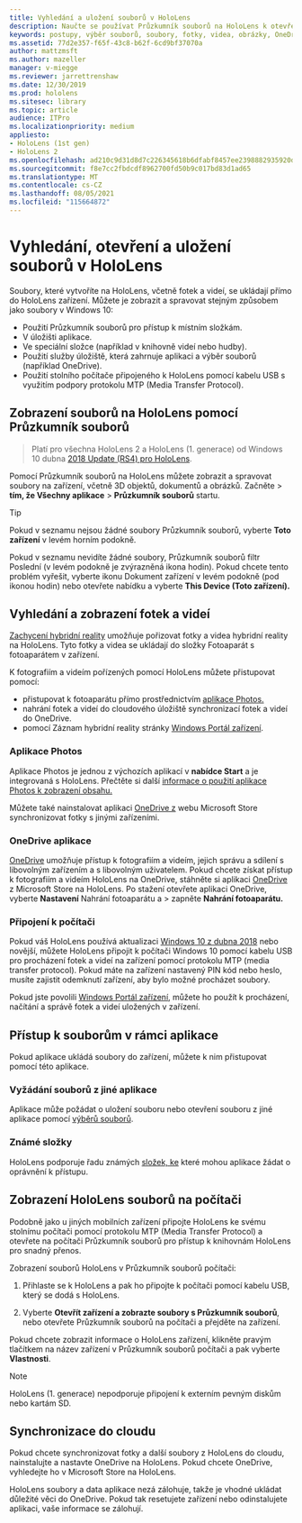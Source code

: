 ```yaml
---
title: Vyhledání a uložení souborů v HoloLens
description: Naučte se používat Průzkumník souborů na HoloLens k otevření, zobrazení a správě souborů na zařízení s hybridní realitou.
keywords: postupy, výběr souborů, soubory, fotky, videa, obrázky, OneDrive, úložiště, Průzkumník souborů, hololens
ms.assetid: 77d2e357-f65f-43c8-b62f-6cd9bf37070a
author: mattzmsft
ms.author: mazeller
manager: v-miegge
ms.reviewer: jarrettrenshaw
ms.date: 12/30/2019
ms.prod: hololens
ms.sitesec: library
ms.topic: article
audience: ITPro
ms.localizationpriority: medium
appliesto:
- HoloLens (1st gen)
- HoloLens 2
ms.openlocfilehash: ad210c9d31d8d7c226345618b6dfabf8457ee2398882935920d7b3217259a644
ms.sourcegitcommit: f8e7cc2fbdcdf8962700fd50b9c017bd83d1ad65
ms.translationtype: MT
ms.contentlocale: cs-CZ
ms.lasthandoff: 08/05/2021
ms.locfileid: "115664872"
---
```

# <a name="find-open-and-save-files-on-hololens"></a>Vyhledání, otevření a uložení souborů v HoloLens

Soubory, které vytvoříte na HoloLens, včetně fotek a videí, se ukládají přímo do HoloLens zařízení. Můžete je zobrazit a spravovat stejným způsobem jako soubory v Windows 10:

- Použití Průzkumník souborů pro přístup k místním složkám.
- V úložišti aplikace.
- Ve speciální složce (například v knihovně videí nebo hudby).
- Použití služby úložiště, která zahrnuje aplikaci a výběr souborů (například OneDrive).
- Použití stolního počítače připojeného k HoloLens pomocí kabelu USB s využitím podpory protokolu MTP (Media Transfer Protocol).

## <a name="view-files-on-hololens-using-file-explorer"></a>Zobrazení souborů na HoloLens pomocí Průzkumník souborů

> Platí pro všechna HoloLens 2 a HoloLens (1. generace) od Windows 10 dubna [2018 Update (RS4) pro HoloLens](/windows/mixed-reality/release-notes-april-2018).

Pomocí Průzkumník souborů na HoloLens můžete zobrazit a spravovat soubory na zařízení, včetně 3D objektů, dokumentů a obrázků. Začněte    >  **tím, že Všechny aplikace**   >  **Průzkumník souborů** startu.

> [!TIP]
> Pokud v seznamu nejsou žádné soubory Průzkumník souborů, vyberte **Toto zařízení** v levém horním podokně.

Pokud v seznamu nevidíte žádné soubory, Průzkumník souborů filtr Poslední (v levém podokně je zvýrazněná ikona hodin). Pokud chcete tento  problém vyřešit, vyberte ikonu Dokument zařízení v levém podokně (pod ikonou hodin) nebo otevřete nabídku a vyberte **This Device (Toto zařízení).**

## <a name="find-and-view-your-photos-and-videos"></a>Vyhledání a zobrazení fotek a videí

[Zachycení hybridní reality](holographic-photos-and-videos.md) umožňuje pořizovat fotky a videa hybridní reality na HoloLens.  Tyto fotky a videa se ukládají do složky Fotoaparát s fotoaparátem v zařízení.

K fotografiím a videím pořízených pomocí HoloLens můžete přistupovat pomocí:

- přistupovat k fotoaparátu přímo prostřednictvím [aplikace Photos.](holographic-photos-and-videos.md)
- nahrání fotek a videí do cloudového úložiště synchronizací fotek a videí do OneDrive.
- pomocí Záznam hybridní reality stránky [Windows Portál zařízení](/windows/mixed-reality/using-the-windows-device-portal#mixed-reality-capture).

### <a name="photos-app"></a>Aplikace Photos

Aplikace Photos je jednou z výchozích aplikací v **nabídce Start** a je integrovaná s HoloLens. Přečtěte si další [informace o použití aplikace Photos k zobrazení obsahu.](holographic-photos-and-videos.md)

Můžete také nainstalovat aplikaci [OneDrive z](https://www.microsoft.com/p/onedrive/9wzdncrfj1p3) webu Microsoft Store synchronizovat fotky s jinými zařízeními.

### <a name="onedrive-app"></a>OneDrive aplikace

[OneDrive](https://onedrive.live.com/) umožňuje přístup k fotografiím a videím, jejich správu a sdílení s libovolným zařízením a s libovolným uživatelem. Pokud chcete získat přístup k fotografiím a videím HoloLens na OneDrive, stáhněte si aplikaci [OneDrive](https://www.microsoft.com/p/onedrive/9wzdncrfj1p3) z Microsoft Store na HoloLens. Po stažení otevřete aplikaci OneDrive, vyberte **Nastavení** Nahrání fotoaparátu a  >  zapněte **Nahrání fotoaparátu.**

### <a name="connect-to-a-pc"></a>Připojení k počítači

Pokud váš HoloLens používá aktualizaci [Windows 10 z dubna 2018](/windows/mixed-reality/release-notes-april-2018) nebo novější, můžete HoloLens připojit k počítači Windows 10 pomocí kabelu USB pro procházení fotek a videí na zařízení pomocí protokolu MTP (media transfer protocol). Pokud máte na zařízení nastavený PIN kód nebo heslo, musíte zajistit odemknutí zařízení, aby bylo možné procházet soubory.  

Pokud jste povolili [Windows Portál zařízení](/windows/mixed-reality/using-the-windows-device-portal), můžete ho použít k procházení, načítání a správě fotek a videí uložených v zařízení.

## <a name="access-files-within-an-app"></a>Přístup k souborům v rámci aplikace

Pokud aplikace ukládá soubory do zařízení, můžete k nim přistupovat pomocí této aplikace.

### <a name="requesting-files-from-another-app"></a>Vyžádání souborů z jiné aplikace

Aplikace může požádat o uložení souboru nebo otevření souboru z jiné aplikace pomocí [výběrů souborů](/windows/mixed-reality/app-model#file-pickers).

### <a name="known-folders"></a>Známé složky

HoloLens podporuje řadu známých [složek, ke](/windows/mixed-reality/app-model#known-folders) které mohou aplikace žádat o oprávnění k přístupu.

## <a name="view-hololens-files-on-your-pc"></a>Zobrazení HoloLens souborů na počítači

Podobně jako u jiných mobilních zařízení připojte HoloLens ke svému stolnímu počítači pomocí protokolu MTP (Media Transfer Protocol) a otevřete na počítači Průzkumník souborů pro přístup k knihovnám HoloLens pro snadný přenos.

Zobrazení souborů HoloLens v Průzkumník souborů počítači:

1. Přihlaste se k HoloLens a pak ho připojte k počítači pomocí kabelu USB, který se dodá s HoloLens.

1. Vyberte **Otevřít zařízení a zobrazte soubory s Průzkumník souborů**, nebo otevřete Průzkumník souborů na počítači a přejděte na zařízení.

Pokud chcete zobrazit informace o HoloLens zařízení, klikněte pravým tlačítkem na název zařízení v Průzkumník souborů počítači a pak vyberte **Vlastnosti**.

> [!NOTE]
> HoloLens (1. generace) nepodporuje připojení k externím pevným diskům nebo kartám SD.

## <a name="sync-to-the-cloud"></a>Synchronizace do cloudu

Pokud chcete synchronizovat fotky a další soubory z HoloLens do cloudu, nainstalujte a nastavte OneDrive na HoloLens. Pokud chcete OneDrive, vyhledejte ho v Microsoft Store na HoloLens.

HoloLens soubory a data aplikace nezá zálohuje, takže je vhodné ukládat důležité věci do OneDrive. Pokud tak resetujete zařízení nebo odinstalujete aplikaci, vaše informace se zálohují.
